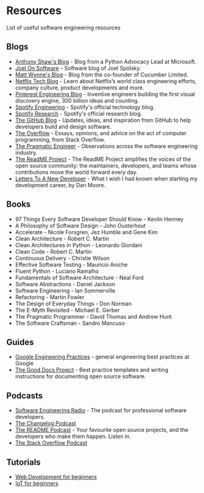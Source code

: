 # Resources

List of useful software engineering resources

## Blogs

- [Anthony Shaw's Blog](https://tonybaloney.github.io/#blog) - Blog from a Python Advocacy Lead at Microsoft.
- [Joel On Software](https://www.joelonsoftware.com) - Software blog of Joel Spolsky.
- [Matt Wynne's Blog](https://mattwynne.net) - Blog from the co-founder of Cucumber Limited.
- [Netflix Tech Blog](https://netflixtechblog.com) - Learn about Netflix’s world class engineering efforts, company culture, product developments and more.
- [Pinterest Engineering Blog](https://medium.com/pinterest-engineering) - Inventive engineers building the first visual discovery engine, 300 billion ideas and counting.
- [Spotify Engineering](https://engineering.atspotify.com) - Spotify's official technology blog.
- [Spotify Research](https://research.atspotify.com/blog/) - Spotify's official research blog.
- [The GitHub Blog](https://github.blog) - Updates, ideas, and inspiration from GitHub to help developers build and design software.
- [The Overflow](https://stackoverflow.blog) - Essays, opinions, and advice on the act of computer programming, from Stack Overflow.
- [The Pragmatic Engineer](https://blog.pragmaticengineer.com) - Observations across the software engineering industry.
- [The ReadME Project](https://github.com/readme) - The ReadME Project amplifies the voices of the open source community: the maintainers, developers, and teams whose contributions move the world forward every day.
- [Letters To A New Developer](https://letterstoanewdeveloper.com) - What I wish I had known when starting my development career, by Dan Moore.

## Books

- 97 Things Every Software Developer Should Know - Kevlin Henney
- A Philosophy of Software Design - John Ousterhout
- Accelerate - Nicole Forsgren, Jez Humble and Gene Kim
- Clean Architecture - Robert C. Martin
- Clean Architectures in Python - Leonardo Giordani
- Clean Code - Robert C. Martin
- Continuous Delivery - Christie Wilson
- Effective Software Testing - Mauricio Aniche
- Fluent Python - Luciano Ramalho
- Fundamentals of Software Architecture - Neal Ford
- Software Abstractions - Daniel Jackson
- Software Engineering - Ian Sommerville
- Refactoring - Martin Fowler
- The Design of Everyday Things - Don Norman
- The E-Myth Revisited - Michael E. Gerber
- The Pragmatic Programmer - David Thomas and Andrew Hunt
- The Software Craftsman - Sandro Mancuso

## Guides

- [Google Engineering Practices](https://google.github.io/eng-practices/) - general engineering best practices at Google
- [The Good Docs Project](https://thegooddocsproject.dev) - Best practice templates and writing instructions for documenting open source software.

## Podcasts

- [Software Engineering Radio](https://www.se-radio.net/) - The podcast for professional software developers.
- [The Changelog Podcast](https://changelog.com/podcast)
- [The README Podcast](https://github.com/readme/podcast) - Your favourite open source projects, and the developers who make them happen. Listen in.
- [The Stack Overflow Podcast](https://stackoverflow.blog/podcast)

## Tutorials

- [Web Development for beginners](https://github.com/microsoft/Web-Dev-For-Beginners)
- [IoT for beginners](https://github.com/microsoft/IoT-For-Beginners)
